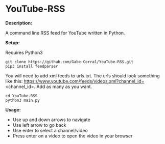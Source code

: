 # YouTube-RSS

**Description:**

A command line RSS feed for YouTube written in Python.

**Setup:**

Requires Python3

```
git clone https://github.com/Gabe-Corral/YouTube-RSS.git
pip3 install feedparser
```

You will need to add xml feeds to urls.txt. The urls should look something like this: https://www.youtube.com/feeds/videos.xml?channel_id=<channel_id>. Add as many as you want.

```
cd YouTube-RSS
python3 main.py
```

**Usage:**

- Use up and down arrows to navigate
- Use left arrow to go back
- Use enter to select a channel/video
- Press enter on a video to open the video in your browser

